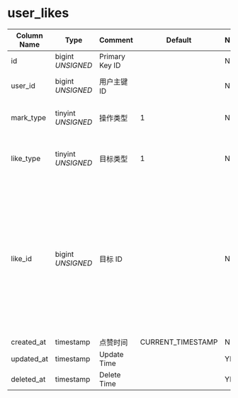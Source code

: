# user_likes

| Column Name | Type | Comment | Default | Null | Remark |
| --- | --- | --- | --- | --- | --- |
| id | bigint *UNSIGNED* | Primary Key ID |  | NO | Auto Increment |
| user_id | bigint *UNSIGNED* | 用户主键 ID |  | NO | Related field [users->id](users.md) |
| mark_type | tinyint *UNSIGNED* | 操作类型 | 1 | NO | 1.正向（赞） / 2.反向（踩） |
| like_type | tinyint *UNSIGNED* | 目标类型 | 1 | NO | 1.User / 2.Group / 3.Hashtag / 4.Post / 5.Comment |
| like_id | bigint *UNSIGNED* | 目标 ID |  | NO | 1.Related field users > id<br>2.Related field groups > id<br>3.Related field hashtags > id<br>4.Related field posts > id<br>5.Related field comments > id |
| created_at | timestamp | 点赞时间 | CURRENT_TIMESTAMP | NO |  |
| updated_at | timestamp | Update Time |  | YES |  |
| deleted_at | timestamp | Delete Time |  | YES |  |